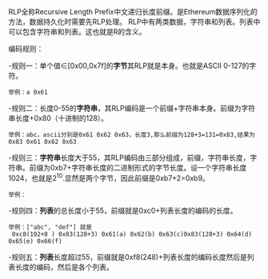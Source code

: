 RLP全称Recursive Length Prefix中文递归长度前缀。是Ethereum数据序列化的方法，数据持久化时需要先RLP处理。
RLP中有两类数据，字符串和列表。列表中可以包含字符串和列表。这也就是R的含义。

编码规则：

-规则一：单个值∈[0x00,0x7f]的**字节**其RLP就是本身。也就是ASCII 0-127的字符。

    举例：a 0x61
-规则二：长度0-55的**字符串**，其RLP编码是一个前缀+字符串本身。前缀为字符串长度+0x80（十进制的128）。
    
    举例：abc，ascii分别是0x61 0x62 0x63，长度3,那么前缀为128+3=131=0x83,结果为0x83 0x61 0x62 0x63
-规则三：**字符串**长度大于55，其RLP编码由三部分组成，前缀，字符串长度，字符串。前缀为0xb7+字符串长度的二进制形式的字节长度。设一个字符串长度1024，也就是2<sup>10</sup>.显然是两个字节，因此前缀是0xb7+2=0xb9。
    
    举例：

-规则四：**列表**的总长度小于55，前缀就是0xc0+列表长度的编码的长度。

    举例：["abc", "def"] 就是
     0xc8(192+8 ) 0x83(128+3) 0x61(a) 0x62(b) 0x63(c)0x83(128+3) 0x64(d) 0x65(e) 0x66(f)
-规则五：**列表**长度超过55，前缀就是0xf8(248)+列表长度的编码长度然后是列表长度的编码，然后是各个列表。